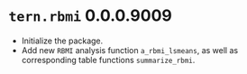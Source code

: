 # `tern.rbmi` 0.0.0.9009

* Initialize the package.
* Add new `RBMI` analysis function `a_rbmi_lsmeans`, as well as corresponding table functions `summarize_rbmi`.
